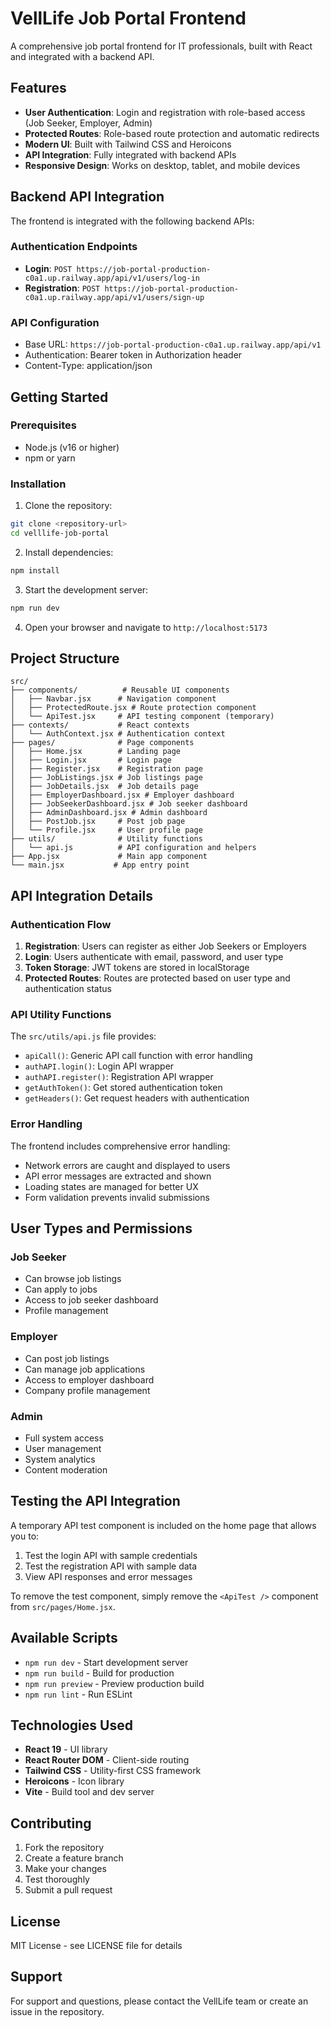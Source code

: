 # VellLife Job Portal Frontend

A comprehensive job portal frontend for IT professionals, built with React and integrated with a backend API.

## Features

- **User Authentication**: Login and registration with role-based access (Job Seeker, Employer, Admin)
- **Protected Routes**: Role-based route protection and automatic redirects
- **Modern UI**: Built with Tailwind CSS and Heroicons
- **API Integration**: Fully integrated with backend APIs
- **Responsive Design**: Works on desktop, tablet, and mobile devices

## Backend API Integration

The frontend is integrated with the following backend APIs:

### Authentication Endpoints
- **Login**: `POST https://job-portal-production-c0a1.up.railway.app/api/v1/users/log-in`
- **Registration**: `POST https://job-portal-production-c0a1.up.railway.app/api/v1/users/sign-up`

### API Configuration
- Base URL: `https://job-portal-production-c0a1.up.railway.app/api/v1`
- Authentication: Bearer token in Authorization header
- Content-Type: application/json

## Getting Started

### Prerequisites
- Node.js (v16 or higher)
- npm or yarn

### Installation

1. Clone the repository:
```bash
git clone <repository-url>
cd velllife-job-portal
```

2. Install dependencies:
```bash
npm install
```

3. Start the development server:
```bash
npm run dev
```

4. Open your browser and navigate to `http://localhost:5173`

## Project Structure

```
src/
├── components/          # Reusable UI components
│   ├── Navbar.jsx      # Navigation component
│   ├── ProtectedRoute.jsx # Route protection component
│   └── ApiTest.jsx     # API testing component (temporary)
├── contexts/           # React contexts
│   └── AuthContext.jsx # Authentication context
├── pages/              # Page components
│   ├── Home.jsx        # Landing page
│   ├── Login.jsx       # Login page
│   ├── Register.jsx    # Registration page
│   ├── JobListings.jsx # Job listings page
│   ├── JobDetails.jsx  # Job details page
│   ├── EmployerDashboard.jsx # Employer dashboard
│   ├── JobSeekerDashboard.jsx # Job seeker dashboard
│   ├── AdminDashboard.jsx # Admin dashboard
│   ├── PostJob.jsx     # Post job page
│   └── Profile.jsx     # User profile page
├── utils/              # Utility functions
│   └── api.js          # API configuration and helpers
├── App.jsx             # Main app component
└── main.jsx           # App entry point
```

## API Integration Details

### Authentication Flow

1. **Registration**: Users can register as either Job Seekers or Employers
2. **Login**: Users authenticate with email, password, and user type
3. **Token Storage**: JWT tokens are stored in localStorage
4. **Protected Routes**: Routes are protected based on user type and authentication status

### API Utility Functions

The `src/utils/api.js` file provides:

- `apiCall()`: Generic API call function with error handling
- `authAPI.login()`: Login API wrapper
- `authAPI.register()`: Registration API wrapper
- `getAuthToken()`: Get stored authentication token
- `getHeaders()`: Get request headers with authentication

### Error Handling

The frontend includes comprehensive error handling:

- Network errors are caught and displayed to users
- API error messages are extracted and shown
- Loading states are managed for better UX
- Form validation prevents invalid submissions

## User Types and Permissions

### Job Seeker
- Can browse job listings
- Can apply to jobs
- Access to job seeker dashboard
- Profile management

### Employer
- Can post job listings
- Can manage job applications
- Access to employer dashboard
- Company profile management

### Admin
- Full system access
- User management
- System analytics
- Content moderation

## Testing the API Integration

A temporary API test component is included on the home page that allows you to:

1. Test the login API with sample credentials
2. Test the registration API with sample data
3. View API responses and error messages

To remove the test component, simply remove the `<ApiTest />` component from `src/pages/Home.jsx`.

## Available Scripts

- `npm run dev` - Start development server
- `npm run build` - Build for production
- `npm run preview` - Preview production build
- `npm run lint` - Run ESLint

## Technologies Used

- **React 19** - UI library
- **React Router DOM** - Client-side routing
- **Tailwind CSS** - Utility-first CSS framework
- **Heroicons** - Icon library
- **Vite** - Build tool and dev server

## Contributing

1. Fork the repository
2. Create a feature branch
3. Make your changes
4. Test thoroughly
5. Submit a pull request

## License

MIT License - see LICENSE file for details

## Support

For support and questions, please contact the VellLife team or create an issue in the repository.

